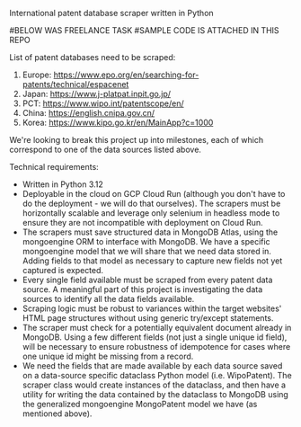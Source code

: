 International patent database scraper written in Python

#BELOW WAS FREELANCE TASK
#SAMPLE CODE IS ATTACHED IN THIS REPO

List of patent databases need to be scraped:

1. Europe: https://www.epo.org/en/searching-for-patents/technical/espacenet
2. Japan: https://www.j-platpat.inpit.go.jp/
3. PCT: https://www.wipo.int/patentscope/en/
4. China: https://english.cnipa.gov.cn/
5. Korea: https://www.kipo.go.kr/en/MainApp?c=1000

We're looking to break this project up into milestones, each of which correspond to one of the data sources listed above.

Technical requirements:
- Written in Python 3.12
- Deployable in the cloud on GCP Cloud Run (although you don't have to do the deployment - we will do that ourselves). The scrapers must be horizontally scalable and leverage only selenium in headless mode to ensure they are not incompatible with deployment on Cloud Run.
- The scrapers must save structured data in MongoDB Atlas, using the mongoengine ORM to interface with MongoDB. We have a specific mongoengine model that we will share that we need data stored in. Adding fields to that model as necessary to capture new fields not yet captured is expected.
- Every single field available must be scraped from every patent data source. A meaningful part of this project is investigating the data sources to identify all the data fields available.
- Scraping logic must be robust to variances within the target websites' HTML page structures without using generic try/except statements.
- The scraper must check for a potentially equivalent document already in MongoDB. Using a few different fields (not just a single unique id field), will be necessary to ensure robustness of idempotence for cases where one unique id might be missing from a record.
- We need the fields that are made available by each data source saved on a data-source specific dataclass Python model (i.e. WipoPatent). The scraper class would create instances of the dataclass, and then have a utility for writing the data contained by the dataclass to MongoDB using the generalized mongoengine MongoPatent model we have (as mentioned above).
